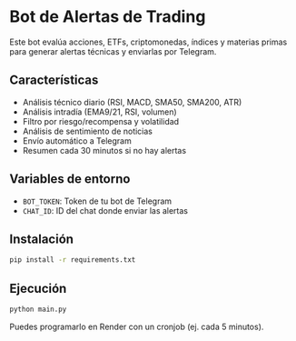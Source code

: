 # Bot de Alertas de Trading

Este bot evalúa acciones, ETFs, criptomonedas, índices y materias primas para generar alertas técnicas y enviarlas por Telegram.

## Características

- Análisis técnico diario (RSI, MACD, SMA50, SMA200, ATR)
- Análisis intradía (EMA9/21, RSI, volumen)
- Filtro por riesgo/recompensa y volatilidad
- Análisis de sentimiento de noticias
- Envío automático a Telegram
- Resumen cada 30 minutos si no hay alertas

## Variables de entorno

- `BOT_TOKEN`: Token de tu bot de Telegram
- `CHAT_ID`: ID del chat donde enviar las alertas

## Instalación

```bash
pip install -r requirements.txt
```

## Ejecución

```bash
python main.py
```

Puedes programarlo en Render con un cronjob (ej. cada 5 minutos).

